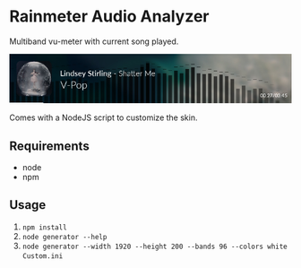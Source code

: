 # Rainmeter Audio Analyzer

Multiband vu-meter with current song played.

![Preview](Preview.png)

Comes with a NodeJS script to customize the skin.

## Requirements
* node
* npm

## Usage
1. `npm install`
1. `node generator --help`
1. `node generator --width 1920 --height 200 --bands 96 --colors white Custom.ini`